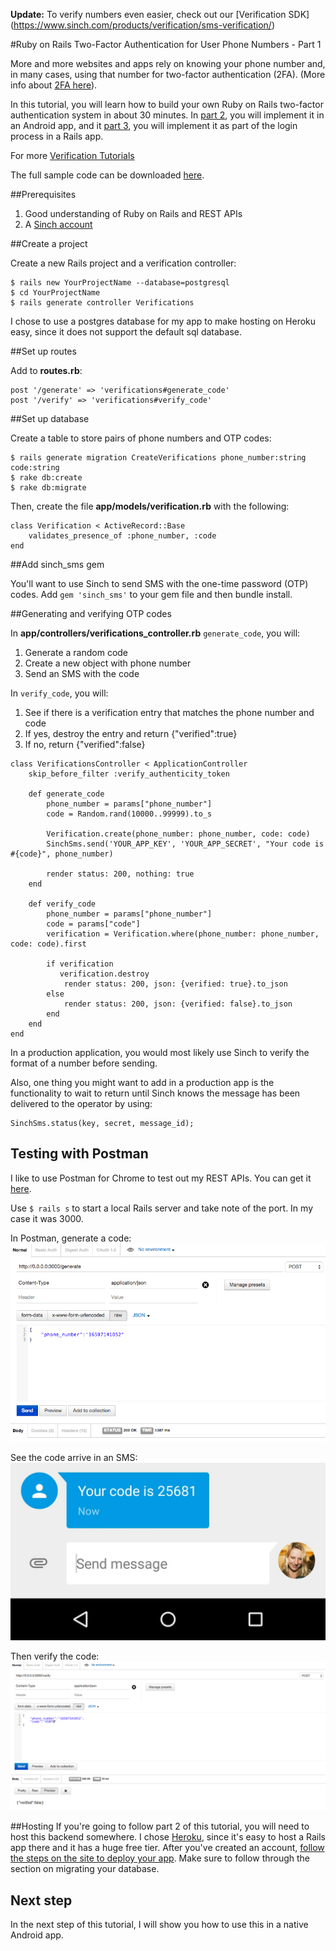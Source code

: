 **Update:** To verify numbers even easier, check out our [Verification SDK] (https://www.sinch.com/products/verification/sms-verification/)


#Ruby on Rails Two-Factor Authentication for User Phone Numbers - Part 1

More and more websites and apps rely on knowing your phone number and, in many cases, using that number for two-factor authentication (2FA). (More info about [2FA here](https://www.sinch.com/opinion/what-is-two-factor-authentication/)).

In this tutorial, you will learn how to build your own Ruby on Rails two-factor authentication system in about 30 minutes. In [part 2](https://www.sinch.com/tutorials/ruby-two-factor-auth-part-2/?utm_source=sinch&utm_medium=xlink&utm_campaign=verifytfrubyandroid2sinch), you will implement it in an Android app, and it [part 3](https://www.sinch.com/tutorials/ruby-two-factor-auth-part-3/?utm_source=sinch&utm_medium=xlink&utm_campaign=verifywebtf3rordevisesinch), you will implement it as part of the login process in a Rails app.

For more [Verification Tutorials](https://www.sinch.com/tutorials/?tags%5B%5D=verification&utm_source=sinch&utm_medium=xlink&utm_campaign=verifyall)

The full sample code can be downloaded [here](https://github.com/sinch/ruby-two-factor-auth).

##Prerequisites 
1. Good understanding of Ruby on Rails and REST APIs
2. A [Sinch account](http://sinch.com/signup)

##Create a project

Create a new Rails project and a verification controller:

    $ rails new YourProjectName --database=postgresql 
    $ cd YourProjectName    
    $ rails generate controller Verifications
    
I chose to use a postgres database for my app to make hosting on Heroku easy, since it does not support the default sql database.
    
##Set up routes

Add to **routes.rb**:

    post '/generate' => 'verifications#generate_code'
    post '/verify' => 'verifications#verify_code'

##Set up database

Create a table to store pairs of phone numbers and OTP codes:

    $ rails generate migration CreateVerifications phone_number:string code:string
    $ rake db:create
    $ rake db:migrate

Then, create the file **app/models/verification.rb** with the following:

    class Verification < ActiveRecord::Base
        validates_presence_of :phone_number, :code
    end

##Add sinch_sms gem

You'll want to use Sinch to send SMS with the one-time password (OTP) codes. Add `gem 'sinch_sms'` to your gem file and then bundle install.

##Generating and verifying OTP codes

In **app/controllers/verifications_controller.rb** `generate_code`, you will:

1. Generate a random code
2. Create a new object with phone number
3. Send an SMS with the code

In `verify_code`, you will:

1. See if there is a verification entry that matches the phone number and code
2. If yes, destroy the entry and return {"verified":true} 
3. If no, return {"verified":false} 

<b></b>  
                     

    class VerificationsController < ApplicationController
    	skip_before_filter :verify_authenticity_token
    
    	def generate_code
    		phone_number = params["phone_number"]
    		code = Random.rand(10000..99999).to_s
    
    		Verification.create(phone_number: phone_number, code: code)
    		SinchSms.send('YOUR_APP_KEY', 'YOUR_APP_SECRET', "Your code is #{code}", phone_number)
    
    		render status: 200, nothing: true
    	end
    
    	def verify_code
    		phone_number = params["phone_number"]
    		code = params["code"]
    		verification = Verification.where(phone_number: phone_number, code: code).first
    
    		if verification
    		   verification.destroy
    			render status: 200, json: {verified: true}.to_json
    		else
    			render status: 200, json: {verified: false}.to_json
    		end
    	end
    end


In a production application, you would most likely use Sinch to verify the format of a number before sending.

Also, one thing you might want to add in a production app is the functionality to wait to return until Sinch knows the message has been delivered to the operator by using:

    SinchSms.status(key, secret, message_id);

## Testing with Postman
I like to use Postman for Chrome to test out my REST APIs. You can get it [here](https://chrome.google.com/webstore/detail/postman-rest-client/fdmmgilgnpjigdojojpjoooidkmcomcm?hl=en). 

Use `$ rails s` to start a local Rails server and take note of the port. In my case it was 3000.

In Postman, generate a code:
![postman generate](images/postman_generate.png)

See the code arrive in an SMS:
![ruby on rails sms authentication code](images/sms_code.jpg)

Then verify the code:
![postman verify](images/postman_verify.png)

##Hosting
If you're going to follow part 2 of this tutorial, you will need to host this backend somewhere. I chose [Heroku](http://www.heroku.com), since it's easy to host a Rails app there and it has a huge free tier. After you've created an account, [follow the steps on the site to deploy your app](https://devcenter.heroku.com/articles/getting-started-with-rails4#deploy-your-application-to-heroku). Make sure to follow through the section on migrating your database. 

## Next step
In the next step of this tutorial, I will show you how to use this in a native Android app.
